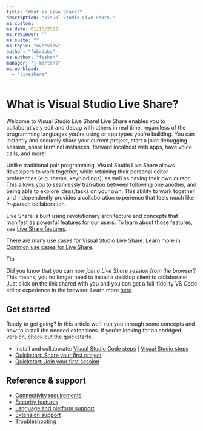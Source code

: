 ```yaml
---
title: "What is Live Share?"
description: "Visual Studio Live Share."
ms.custom:
ms.date: 01/16/2022
ms.reviewer: ""
ms.suite: ""
ms.topic: "overview"
author: "fubaduba"
ms.author: "fishah"
manager: "j-martens"
ms.workload: 
  - "liveshare"
---
```


# What is Visual Studio Live Share?

Welcome to Visual Studio Live Share! Live Share enables you to collaboratively edit and debug with others in real time, regardless of the programming languages you're using or app types you're building. You can instantly and securely share your current project, start a joint  debugging session, share terminal instances, forward localhost web apps, have voice calls, and more!

Unlike traditional pair programming, Visual Studio Live Share allows developers to work together, while retaining their personal editor preferences (e.g. theme, keybindings), as well as having their own cursor. This allows you to seamlessly transition between following one another, and being able to explore ideas/tasks on your own. This ability to work together and independently provides a collaboration experience that feels much like _in-person_ collaboration.

Live Share is built using revolutionary architecture and concepts that manifest as powerful features for our users. To learn about those features, see [Live Share features](overview/features.md).

There are many use cases for Visual Studio Live Share. Learn more in [Common use cases for Live Share](../docs/reference/use-cases.md).

> [!TIP]
> Did you know that you can now *join a Live Share session from the browser*? This means, you no longer need to install a desktop client to collaborate! Just click on the link shared with you and you can get a full-fidelity VS Code editor experience in the browser. Learn more [here](quickstart/browser-join.md).

## Get started

Ready to get going? In this article we'll run you through some concepts and how to install the needed extensions. If you're looking for an abridged version, check out the quickstarts.

- Install and collaborate: [Visual Studio Code steps](./use/install-live-share-visual-studio-code.md) | [Visual Studio steps](./use/install-live-share-visual-studio.md)
- [Quickstart: Share your first project](quickstart/share.md)
- [Quickstart: Join your first session](quickstart/join.md)

## Reference & support

- [Connectivity requirements](reference/connectivity.md)
- [Security features](reference/security.md)
- [Language and platform support](reference/platform-support.md)
- [Extension support](reference/extensions.md)
- [Troubleshooting](troubleshooting.md)
